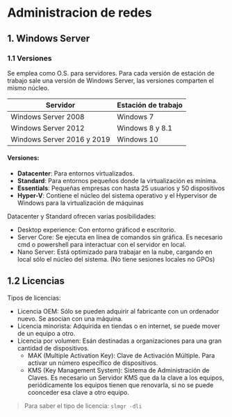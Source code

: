 # Administracion de redes

## 1. Windows Server
### 1.1 Versiones
Se emplea como O.S. para servidores. Para cada versión de estación de trabajo sale una versión de Windows Server, las versiones comparten el mismo núcleo.

| Servidor | Estación de trabajo |
| --- | --- |
| Windows Server 2008 | Windows 7 |
| Windows Server 2012 | Windows 8 y 8.1 |
| Windows Server 2016 y 2019 | Windows 10 |

#### Versiones:
+ **Datacenter**: Para entornos virtualizados.
+ **Standard**: Para entornos pequeños donde la virtualización es mínima.
+ **Essentials**: Pequeñas empresas con hasta 25 usuarios y 50 dispositivos
+ **Hyper-V**: Contiene el núcleo del sistema operativo y el Hypervisor de Windows para la virtualización de máquinas

Datacenter y Standard ofrecen varias posibilidades:
+ Desktop experience: Con entorno gráficod e escritorio.
+ Server Core: Se ejecuta en línea de comandos sin gráfica. Es necesario cmd o powershell para interactuar con el servidor en local.
+ Nano Server: Está optimizado para trabajar en la nube, cargando en local sólo el núcleo del sistema. (No tiene sesiones locales no GPOs)

## 1.2 Licencias
Tipos de licencias:
+ Licencia OEM: Sólo se pueden adquirir al fabricante con un ordenador nuevo. Se asocian con una máquina.
+ Licencia minorista: Adquirida en tiendas o en internet, se puede mover de un equipo a otro.
+ Licencia por volumen: Esán destinadas a organizaciones para una gran cantidad de dispositivos.
  + MAK (Multiple Activation Key): Clave de Activación Múltiple. Para activar un número específico de dispositivos.
  + KMS (Key Management System): Sistema de Administración de Claves. Es necesario un Servidor KMS que da la clave a los equipos, periódicamente los equipos tienen que renovarla, si no se puede coonceder esa clave a otro equipo.

> Para saber el tipo de licencia:
> ```slmgr -dli```

